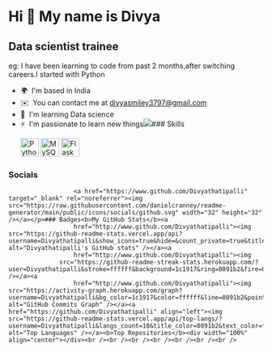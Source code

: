 Hi 👋 My name is Divya
======================

Data scientist trainee
----------------------

eg: I have been learning to code from past 2 months,after switching careers.I started with Python

*   🌍  I'm based in India
*   ✉️  You can contact me at [divyasmiley3797@gmail.com](mailto:divyasmiley3797@gmail.com)
*   🧠  I'm learning Data science
*   ⚡  I'm passionate to learn new things<a href="https://www.github.com/Divyathatipalli" target="_blank" rel="noreferrer"><img
                  src="https://img.shields.io/github/followers/Divyathatipalli?logo=github&style=for-the-badge&color=0891b2&labelColor=1c1917" /></a>### Skills<p align="left">
                                <a href="https://www.python.org/" target="_blank" rel="noreferrer"><img src="https://raw.githubusercontent.com/danielcranney/readme-generator/main/public/icons/skills/python-colored.svg" width="36" height="36" alt="Python" /></a>
                                <a href="https://www.mysql.com/" target="_blank" rel="noreferrer"><img src="https://raw.githubusercontent.com/danielcranney/readme-generator/main/public/icons/skills/mysql-colored.svg" width="36" height="36" alt="MySQL" /></a>
                                <a href="https://flask.palletsprojects.com/en/2.0.x/" target="_blank" rel="noreferrer"><img src="https://raw.githubusercontent.com/danielcranney/readme-generator/main/public/icons/skills/flask-colored.svg" width="36" height="36" alt="Flask" /></a>
                    </p>
                   
### Socials
                  
<p align="left">
                          
                      <a href="https://www.github.com/Divyathatipalli" target="_blank" rel="noreferrer"><img src="https://raw.githubusercontent.com/danielcranney/readme-generator/main/public/icons/socials/github.svg" width="32" height="32" /></a></p>### Badges<b>My GitHub Stats</b><a
                      href="http://www.github.com/Divyathatipalli"><img src="https://github-readme-stats.vercel.app/api?username=Divyathatipalli&show_icons=true&hide=&count_private=true&title_color=0891b2&text_color=ffffff&icon_color=0891b2&bg_color=1c1917&hide_border=true&show_icons=true" alt="Divyathatipalli's GitHub stats" /></a><a
                      href="http://www.github.com/Divyathatipalli"><img
                  src="https://github-readme-streak-stats.herokuapp.com/?user=Divyathatipalli&stroke=ffffff&background=1c1917&ring=0891b2&fire=0891b2&currStreakNum=ffffff&currStreakLabel=0891b2&sideNums=ffffff&sideLabels=ffffff&dates=ffffff&hide_border=true" /></a><a
                      href="http://www.github.com/Divyathatipalli"><img src="https://activity-graph.herokuapp.com/graph?username=Divyathatipalli&bg_color=1c1917&color=ffffff&line=0891b2&point=ffffff&area_color=1c1917&area=true&hide_border=true&custom_title=GitHub%20Commits%20Graph" alt="GitHub Commits Graph" /></a><a href="https://github.com/Divyathatipalli" align="left"><img src="https://github-readme-stats.vercel.app/api/top-langs/?username=Divyathatipalli&langs_count=10&title_color=0891b2&text_color=ffffff&icon_color=0891b2&bg_color=1c1917&hide_border=true&locale=en&custom_title=Top%20%Languages" alt="Top Languages" /></a><b>Top Repositories</b><div width="100%" align="center"></div><br /><br /><br /><br /><br /><br /><br />
